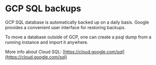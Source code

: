 # GCP SQL backups

GCP SQL database is automatically backed up on a daily basis. Google provides a convenient user interface for restoring backups.

To move a database outside of GCP, one can create a psql dump from a running instance and import it anywhere.

More info about Cloud SQL: [https://cloud.google.com/sql](https://cloud.google.com/sql)
